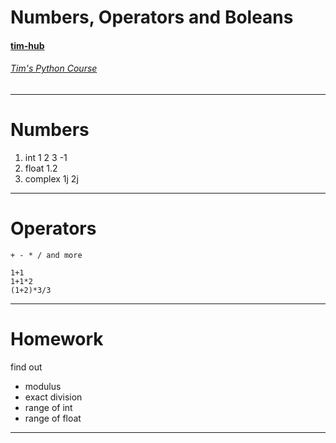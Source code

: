 <!-- $theme: gaia -->

# Numbers, Operators and Boleans


#### [tim-hub](https://github.com/tim-hub)

###### [Tim's Python Course](https://tim-python.bai.uno/)

---


# Numbers


1. int 1 2 3 -1 
2. float 1.2
3. complex 1j 2j




---
# Operators


```
+ - * / and more
```
```
1+1
1+1*2
(1+2)*3/3
```

---

# Homework

find out 
- modulus
- exact division
- range of int
- range of float

---

